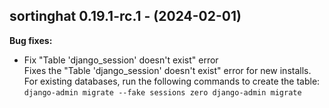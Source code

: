 ## sortinghat 0.19.1-rc.1 - (2024-02-01)

**Bug fixes:**

 * Fix "Table 'django_session' doesn't exist" error\
   Fixes the "Table 'django_session' doesn't exist" error for new
   installs. For existing databases, run the following commands to create
   the table: ``` django-admin migrate --fake sessions zero django-admin
   migrate ```

